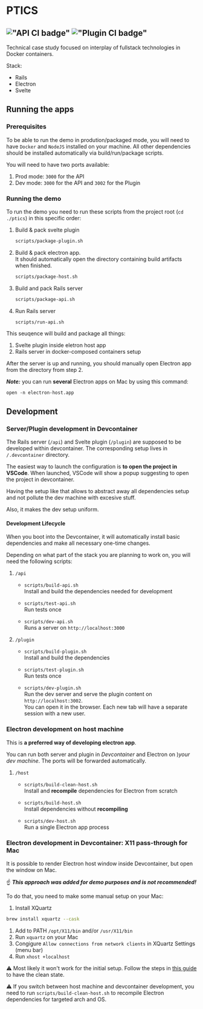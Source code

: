 # PTICS
!["API CI badge"](https://github.com/mr-mig/ptics/actions/workflows/api-ci.yml/badge.svg)
!["Plugin CI badge"](https://github.com/mr-mig/ptics/actions/workflows/plugin-ci.yml/badge.svg)
---

Technical case study focused on interplay of fullstack technologies in Docker containers.

Stack:

- Rails
- Electron
- Svelte

## Running the apps

### Prerequisites

To be able to run the demo in prodution/packaged mode, you will need to have `Docker` and `NodeJS` installed on your machine.
All other dependencies should be installed automatically via build/run/package scripts.

You will need to have two ports available: 
1. Prod mode: `3000`  for the API
2. Dev mode: `3000` for the API and `3002` for the Plugin

### Running the demo

To run the demo you need to run these scripts from the project root (`cd ./ptics`) in this specific order:
1. Build & pack svelte plugin

    ```bash
    scripts/package-plugin.sh
    ```
2. Build & pack electron app.  
It should automatically open the directory containing build artifacts when finished.

    ```bash
    scripts/package-host.sh
    ```
3. Build and pack Rails server

    ```bash
    scripts/package-api.sh
    ```
4. Run Rails server

    ```bash
    scripts/run-api.sh
    ```

This seuqence will build and package all things:
1. Svelte plugin inside eletron host app
2. Rails server in docker-composed containers setup

After the server is up and running, you should manually open Electron app from the directory from step 2.

_**Note:**_ you can run **several** Electron apps on Mac by using this command:
```
open -n electron-host.app
```
## Development

### Server/Plugin development in Devcontainer

The Rails server (`/api`) and Svelte plugin (`/plugin`) are supposed to be developed within devcontainer. The corresponding setup lives in `/.devcontainer` directory.

The easiest way to launch the configuration is **to open the project in VSCode**. When launched, VSCode will show a popup suggesting to open the project in devcontainer.

Having the setup like that allows to abstract away all dependencies setup and not pollute the dev machine with excesive stuff.

Also, it makes the dev setup uniform.

#### Development Lifecycle

When you boot into the Devcontainer, it will automatically install basic dependencies and make all necessary one-time changes.

Depending on what part of the stack you are planning to work on, you will need the following scripts:

1. `/api`
    - `scripts/build-api.sh`  
      Install and build the dependencies needed for development

    - `scripts/test-api.sh`  
      Run tests once

    - `scripts/dev-api.sh`  
      Runs a server on `http://localhost:3000`
2. `/plugin`
    - `scripts/build-plugin.sh`  
      Install and build the dependencies

    - `scripts/test-plugin.sh`  
      Run tests once
      
    - `scripts/dev-plugin.sh`  
      Run the dev server and serve the plugin content on `http://localhost:3002`.  
      You can open it in the browser. Each new tab will have a separate session with a new user.
       

### Electron development on host machine

This is **a preferred way of developing electron app**.

You can run both server and plugin in _Devcontainer_ and Electron on )_your dev machine_. The ports will be forwarded automatically.

1. `/host`  
    - `scripts/build-clean-host.sh`  
      Install and **recompile**  dependencies for Electron from scratch

    - `scripts/build-host.sh`  
        Install dependencies without **recompiling**

    - `scripts/dev-host.sh`  
      Run a single Electron app process

### Electron development in Devcontainer: X11 pass-through for Mac

It is possible to render Electron host window inside Devcontainer, 
but open the window on Mac.

☝️ _**This approach was added for demo purposes and is not recommended!**_

To do that, you need to make some manual setup on your Mac:

1. Install XQuartz
  ```bash
  brew install xquartz --cask
  ```

1. Add to PATH `/opt/X11/bin` and/or `/usr/X11/bin`
1. Run `xquartz` on your Mac 
1. Congigure  `Allow connections from network clients` in XQuartz Settings (menu bar)
1. Run `xhost +localhost`

⚠️ Most likely it won't work for the initial setup. Follow the steps in [this guide](https://gist.github.com/sorny/969fe55d85c9b0035b0109a31cbcb088) to have the clean state.

⚠️ If you switch between host machine and devcontainer development, you need to run `scripts/build-clean-host.sh` to recompile Electron dependencies for targeted arch and OS.